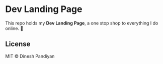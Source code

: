 # Dev Landing Page

This repo holds my **Dev Landing Page**, a one stop shop to everything I do online. 🎉

## License

MIT © Dinesh Pandiyan